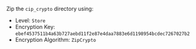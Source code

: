 Zip the `cip_crypto` directory using:
 - Level: `Store`
 - Encryption Key: `ebef4537511b4a63b727aebd11f2e87e4daa7883e6d1198954bcdec7267027b2`
 - Encryption Algorithm: `ZipCrypto`

